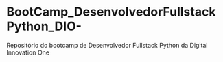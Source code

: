 # BootCamp_DesenvolvedorFullstackPython_DIO-
Repositório do bootcamp de Desenvolvedor Fullstack Python da Digital Innovation One
